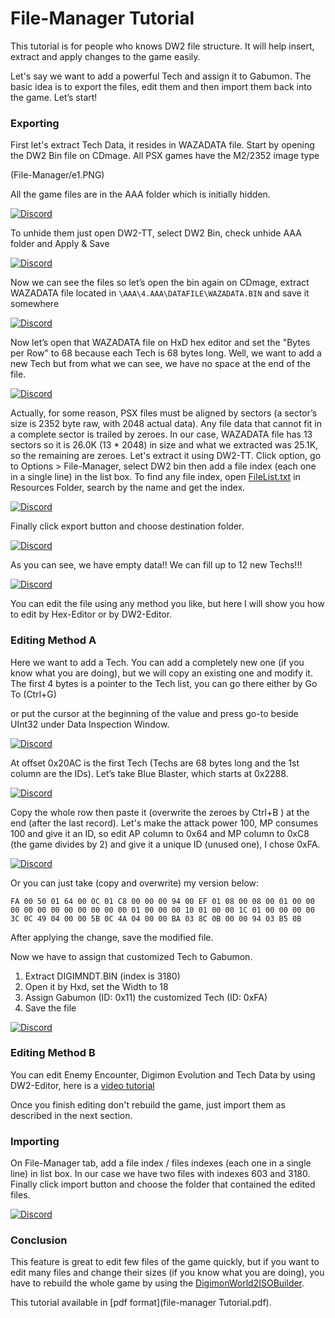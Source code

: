 # File-Manager Tutorial
This tutorial is for people who knows DW2 file structure. It will help insert, extract and apply changes to the game easily.

Let's say we want to add a powerful Tech and assign it to Gabumon.
The basic idea is to export the files, edit them and then import them back into the game. Let’s start!


### Exporting
First let's extract Tech Data, it resides in WAZADATA file. Start by opening the DW2 Bin file on CDmage.
All PSX games have the M2/2352 image type

(File-Manager/e1.PNG)

All the game files are in the AAA folder which is initially hidden.

[![Discord](File-Manager/e2.PNG)](e2.PNG)

To unhide them just open DW2-TT, select DW2 Bin, check unhide AAA folder and Apply & Save

[![Discord](File-Manager/e3.PNG)](e3.PNG)

Now we can see the files so let’s open the bin again on CDmage, extract WAZADATA file located in `\AAA\4.AAA\DATAFILE\WAZADATA.BIN` and save it somewhere

[![Discord](File-Manager/e5.PNG)](e5.PNG)

Now let’s open that WAZADATA file on HxD hex editor and set the "Bytes per Row" to 68 because
each Tech is 68 bytes long.
Well, we want to add a new Tech but from what we can see, we have no space at the end of the file.

[![Discord](File-Manager/e6.PNG)](e6.PNG)

Actually, for some reason, PSX files must be aligned by sectors (a sector’s size is 2352 byte raw, with 2048 actual data).
Any file data that cannot fit in a complete sector is trailed by zeroes. In our case, WAZADATA file has 13 sectors so it is 26.0K (13 * 2048) in size and what we extracted was 25.1K, so the remaining are zeroes.
Let's extract it using DW2-TT. Click option, go to Options > File-Manager, select DW2 bin then add a file index (each one in a single line) in the list box.
To find any file index, open [FileList.txt](https://github.com/acemon33/dw2-tt/dw2_exp_multiplier/Resources/FileList.txt) in Resources Folder, search by the name and get the index.

[![Discord](File-Manager/e7.PNG)](e7.PNG)

Finally click export button and choose destination folder.

[![Discord](File-Manager/e8.PNG)](e8.PNG)

As you can see, we have empty data!! We can fill up to 12 new Techs!!!

[![Discord](File-Manager/e9.PNG)](e9.PNG)

You can edit the file using any method you like, but here I will show you how to edit by Hex-Editor or by DW2-Editor.


### Editing Method A
Here we want to add a Tech. You can add a completely new one (if you know what you are doing), but we will copy an existing one and modify it.
The first 4 bytes is a pointer to the Tech list, you can go there either by Go To (Ctrl+G)

or put the cursor at the beginning of the value and press go-to beside UInt32 under Data Inspection Window.

[![Discord](File-Manager/d1.PNG)](d1.PNG)

At offset 0x20AC is the first Tech (Techs are 68 bytes long and the 1st column are the IDs). Let’s take Blue Blaster, which starts at 0x2288.

[![Discord](File-Manager/d2.PNG)](d2.PNG)

Copy the whole row then paste it (overwrite the zeroes by Ctrl+B ) at the end (after the last record).
Let's make the attack power 100, MP consumes 100 and give it an ID, so edit AP column to 0x64 and MP column to 0xC8 (the game divides by 2) and give it a unique ID (unused one), I chose 0xFA.

[![Discord](File-Manager/d3.PNG)](d3.PNG)

Or you can just take (copy and overwrite) my version below:

`
FA 00 50 01 64 00 0C 01 C8 00 00 00 94 00 EF 01 08 00 08 00 01 00 00 00 00 00 00 00 00 00 00 00 01 00 00 00 10 01 00 00 1C 01 00 00 00 00 3C 0C 49 04 00 00 5B 0C 4A 04 00 00 BA 03 8C 0B 00 00 94 03 B5 0B
`

After applying the change, save the modified file.

Now we have to assign that customized Tech to Gabumon.
1. Extract DIGIMNDT.BIN (index is 3180)
2. Open it by Hxd, set the Width to 18
3. Assign Gabumon (ID: 0x11) the customized Tech (ID: 0xFA)
4. Save the file

[![Discord](File-Manager/d4.PNG)](d4.PNG)

### Editing Method B
You can edit Enemy Encounter, Digimon Evolution and Tech Data by using DW2-Editor, here is a [video tutorial](https://www.youtube.com/watch?v=cycMi9Al6tY)

Once you finish editing don't rebuild the game, just import them as described in the next section.


### Importing
On File-Manager tab, add a file index / files indexes (each one in a single line) in list box. In our case we have two files with indexes 603 and 3180. 
Finally click import button and choose the folder that contained the edited files.

[![Discord](File-Manager/i1.PNG)](i1.PNG)

### Conclusion
This feature is great to edit few files of the game quickly, but if you want to edit many files and change their sizes (if you know what you are doing), you have to rebuild the whole game by using the [DigimonWorld2ISOBuilder](https://github.com/chaoswargreymon/DigimonWorld2ISOBuilder).

This tutorial available in [pdf format](file-manager Tutorial.pdf).